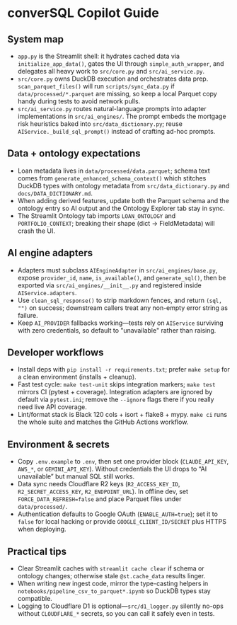 # converSQL Copilot Guide

## System map
- `app.py` is the Streamlit shell: it hydrates cached data via `initialize_app_data()`, gates the UI through `simple_auth_wrapper`, and delegates all heavy work to `src/core.py` and `src/ai_service.py`.
- `src/core.py` owns DuckDB execution and orchestrates data prep. `scan_parquet_files()` will run `scripts/sync_data.py` if `data/processed/*.parquet` are missing, so keep a local Parquet copy handy during tests to avoid network pulls.
- `src/ai_service.py` routes natural-language prompts into adapter implementations in `src/ai_engines/`. The prompt embeds the mortgage risk heuristics baked into `src/data_dictionary.py`; reuse `AIService._build_sql_prompt()` instead of crafting ad-hoc prompts.

## Data + ontology expectations
- Loan metadata lives in `data/processed/data.parquet`; schema text comes from `generate_enhanced_schema_context()` which stitches DuckDB types with ontology metadata from `src/data_dictionary.py` and `docs/DATA_DICTIONARY.md`.
- When adding derived features, update both the Parquet schema and the ontology entry so AI output and the Ontology Explorer tab stay in sync.
- The Streamlit Ontology tab imports `LOAN_ONTOLOGY` and `PORTFOLIO_CONTEXT`; breaking their shape (dict → FieldMetadata) will crash the UI.

## AI engine adapters
- Adapters must subclass `AIEngineAdapter` in `src/ai_engines/base.py`, expose `provider_id`, `name`, `is_available()`, and `generate_sql()`, then be exported via `src/ai_engines/__init__.py` and registered inside `AIService.adapters`.
- Use `clean_sql_response()` to strip markdown fences, and return `(sql, "")` on success; downstream callers treat any non-empty error string as failure.
- Keep `AI_PROVIDER` fallbacks working—tests rely on `AIService` surviving with zero credentials, so default to "unavailable" rather than raising.

## Developer workflows
- Install deps with `pip install -r requirements.txt`; prefer `make setup` for a clean environment (installs + cleanup).
- Fast test cycle: `make test-unit` skips integration markers; `make test` mirrors CI (pytest + coverage). Integration adapters are ignored by default via `pytest.ini`; remove the `--ignore` flags there if you really need live API coverage.
- Lint/format stack is Black 120 cols + isort + flake8 + mypy. `make ci` runs the whole suite and matches the GitHub Actions workflow.

## Environment & secrets
- Copy `.env.example` to `.env`, then set one provider block (`CLAUDE_API_KEY`, `AWS_*`, or `GEMINI_API_KEY`). Without credentials the UI drops to “AI unavailable” but manual SQL still works.
- Data sync needs Cloudflare R2 keys (`R2_ACCESS_KEY_ID`, `R2_SECRET_ACCESS_KEY`, `R2_ENDPOINT_URL`). In offline dev, set `FORCE_DATA_REFRESH=false` and place Parquet files under `data/processed/`.
- Authentication defaults to Google OAuth (`ENABLE_AUTH=true`); set it to `false` for local hacking or provide `GOOGLE_CLIENT_ID/SECRET` plus HTTPS when deploying.

## Practical tips
- Clear Streamlit caches with `streamlit cache clear` if schema or ontology changes; otherwise stale `@st.cache_data` results linger.
- When writing new ingest code, mirror the type-casting helpers in `notebooks/pipeline_csv_to_parquet*.ipynb` so DuckDB types stay compatible.
- Logging to Cloudflare D1 is optional—`src/d1_logger.py` silently no-ops without `CLOUDFLARE_*` secrets, so you can call it safely even in tests.
